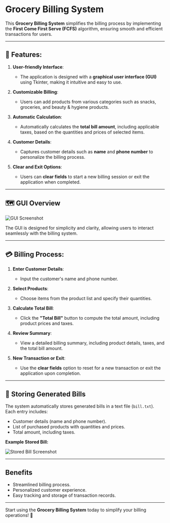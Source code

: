 # Grocery Billing System

This **Grocery Billing System** simplifies the billing process by implementing the **First Come First Serve (FCFS)** algorithm, ensuring smooth and efficient transactions for users.

---

## 🔄 Features:

1. **User-friendly Interface**:
   - The application is designed with a **graphical user interface (GUI)** using Tkinter, making it intuitive and easy to use.

2. **Customizable Billing**:
   - Users can add products from various categories such as snacks, groceries, and beauty & hygiene products.

3. **Automatic Calculation**:
   - Automatically calculates the **total bill amount**, including applicable taxes, based on the quantities and prices of selected items.

4. **Customer Details**:
   - Captures customer details such as **name** and **phone number** to personalize the billing process.

5. **Clear and Exit Options**:
   - Users can **clear fields** to start a new billing session or exit the application when completed.

---

## 🗺️ GUI Overview

![GUI Screenshot](https://github.com/user-attachments/assets/f94b890f-6ac3-472c-9c18-8f710d507e60)

The GUI is designed for simplicity and clarity, allowing users to interact seamlessly with the billing system.

---

## 💳 Billing Process:

1. **Enter Customer Details**:
   - Input the customer's name and phone number.

2. **Select Products**:
   - Choose items from the product list and specify their quantities.

3. **Calculate Total Bill**:
   - Click the **"Total Bill"** button to compute the total amount, including product prices and taxes.

4. **Review Summary**:
   - View a detailed billing summary, including product details, taxes, and the total bill amount.

5. **New Transaction or Exit**:
   - Use the **clear fields** option to reset for a new transaction or exit the application upon completion.

---

## 📂 Storing Generated Bills

The system automatically stores generated bills in a text file (`bill.txt`). Each entry includes:
- Customer details (name and phone number).
- List of purchased products with quantities and prices.
- Total amount, including taxes.

**Example Stored Bill:**

![Stored Bill Screenshot](https://github.com/user-attachments/assets/02065f47-dc1c-4a97-b120-384c46435823)

---

## Benefits

- Streamlined billing process.
- Personalized customer experience.
- Easy tracking and storage of transaction records.

---

Start using the **Grocery Billing System** today to simplify your billing operations! 🎁







